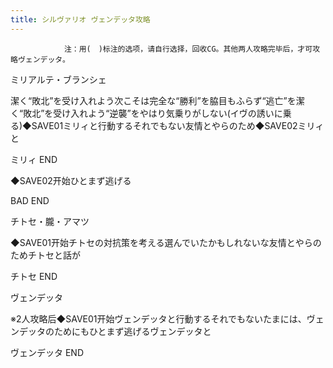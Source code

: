 ```yaml
---
title: シルヴァリオ ヴェンデッタ攻略
---
```


                注：用(　)标注的选项，请自行选择，回收CG。其他两人攻略完毕后，才可攻略ヴェンデッタ。

ミリアルテ・ブランシェ

潔く“敗北”を受け入れよう次こそは完全な“勝利”を脇目もふらず“逃亡”を潔く“敗北”を受け入れよう“逆襲”をやはり気乗りがしない(イヴの誘いに乗る)◆SAVE01ミリィと行動するそれでもない友情とやらのため◆SAVE02ミリィと

ミリィ END

◆SAVE02开始ひとまず逃げる

BAD END

チトセ・朧・アマツ

◆SAVE01开始チトセの対抗策を考える選んでいたかもしれないな友情とやらのためチトセと話が

チトセ END

ヴェンデッタ

※2人攻略后◆SAVE01开始ヴェンデッタと行動するそれでもないたまには、ヴェンデッタのためにもひとまず逃げるヴェンデッタと

ヴェンデッタ END
              
